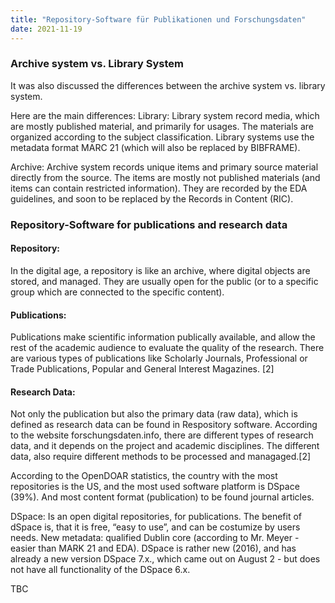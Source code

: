 ```yaml
---
title: "Repository-Software für Publikationen und Forschungsdaten"
date: 2021-11-19
---
```


### Archive system vs. Library System
It was also discussed the differences between the archive system vs. library system. 

Here are the main differences: 
Library: Library system record media, which are mostly published material, and primarily for usages. The materials are organized according to the subject classification. Library systems use the metadata format MARC 21 (which will also be replaced by BIBFRAME). 

Archive: Archive system records unique items and primary source material directly from the source. The items are mostly not published materials (and items can contain restricted information).  They are recorded by the EDA guidelines, and soon to be replaced by the Records in Content (RIC).  

### Repository-Software for publications and research data

#### Repository: 
In the digital age, a repository is like an archive, where digital objects are stored, and managed. They are usually open for the public (or to a specific group which are connected to the specific content). 

#### Publications: 
Publications make scientific information publically available, and allow the rest of the academic audience to evaluate the quality of the research. There are various types of publications like Scholarly Journals, Professional or Trade Publications, Popular and General Interest Magazines. [2]

#### Research Data:
Not only the publication but also the primary data (raw data), which is defined as research data can be found in Respository software. According to the website forschungsdaten.info, there are different types of research data, and it depends on the project and academic disciplines. The different data, also require different methods to be processed and managaged.[2]

According to the OpenDOAR statistics, the country with the most repositories is the US, and the most used software platform is DSpace (39%). And most content format (publication) to be found journal articles. 


DSpace:
Is an open digital repositories, for publications. The benefit of dSpace is, that it is free, “easy to use”, and can be costumize by users needs. New metadata: qualified Dublin core (according to Mr. Meyer - easier than MARK 21 and EDA).
DSpace is rather new (2016), and has already a new version DSpace 7.x., which came out on August 2 - but does not have all functionality of the DSpace 6.x. 

TBC
